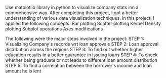 Use matplotlib library in python to visualize company stats inn a comprehensive way. 
After completing this project, I got a better understanding of various data visualization techniques. In this project, I applied the following concepts:
Bar plotting
Scatter plotting
Kernel Density plotting
Subplot operations
Axes modifications

The following were the major steps involved in the project:
STEP 1: Visualizing Company's records wrt loan approvals
STEP 2: Loan approval distribution across the regions
STEP 3: To find out whether higher education results in a better guarantee in issuing loans
STEP 4: To check whether being graduate or not leads to different loan amount distribution
STEP 5: To find a correlation between the borrower's income and loan amount he is lent